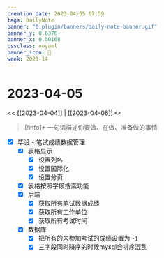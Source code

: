 ```yaml
---
creation date: 2023-04-05 07:59
tags: DailyNote
banner: "0.plugin/banners/daily-note-banner.gif"
banner_y: 0.6376
banner_x: 0.50168
cssclass: noyaml
banner_icon: 💌
week: 2023-14
---
```


# 2023-04-05

<< [[2023-04-04]] | [[2023-04-06]]>>


> [!info]+ 一句话描述你要做、在做、准备做的事情
> 


- [x] 毕设 - 笔试成绩数据管理
	- [x] 表格显示
		- [x] 设置列名
		- [x] 设置国际化
		- [x] 设置分页
	- [x] 表格按照字段搜索功能
	- [x] 后端
		- [x] 获取所有笔试数据成绩
		- [x] 获取所有工作单位
		- [x] 获取所有考试时间
	- [x] 数据库
		- [x] 把所有的未参加考试的成绩设置为 `-1`
		- [x] 三字段同时降序的时候mysql会排序混乱
